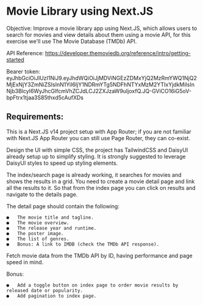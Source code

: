 # Movie Library using Next.JS

Objective: Improve a movie library app using Next.JS, which allows users to search for movies and view details about them using a movie API, for this exercise we'll use The Movie Database (TMDb) API.

API Reference: https://developer.themoviedb.org/reference/intro/getting-started

Bearer token: eyJhbGciOiJIUzI1NiJ9.eyJhdWQiOiJjMDViNGEzZDMxYjQ2MzRmYWQ1NjQ2MjExNjY3ZmNiZSIsInN1YiI6IjY1NDRmYTg5NDFhNTYxMzM2YTIxYjdkMiIsInNjb3BlcyI6WyJhcGlfcmVhZCJdLCJ2ZXJzaW9uIjoxfQ.JQ-GViCO16iG5oV-bpFtrx1tjaa3S85thxd5cAufXDs

## Requirements:

This is a Next.JS v14 project setup with App Router; if you are not familiar with Next.JS App Router you can still use Page Router, they can co-exist.

Design the UI with simple CSS, the project has TailwindCSS and DaisyUI already setup up to simplify styling. It is strongly suggested to leverage DaisyUI styles to speed up styling elements.

The index/search page is already working, it searches for movies and shows the results in a grid. You need to create a movie detail page and link all the results to it. So that from the index page you can click on results and navigate to the details page.

The detail page should contain the following:

    ●	The movie title and tagline.
    ●	The movie overview.
    ●	The release year and runtime.
    ●	The poster image.
    ●	The list of genres.
    ●	Bonus: A link to IMDB (check the TMDb API response).

Fetch movie data from the TMDb API by ID, having performance and page speed in mind.

Bonus:

    ●	Add a toggle button on index page to order movie results by released date or popularity.
    ●	Add pagination to index page.
